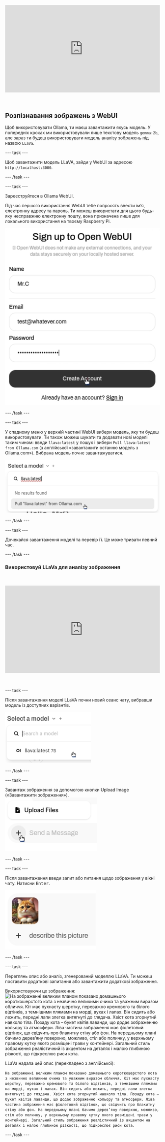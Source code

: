 <html>
  <div style="position: relative; overflow: hidden; padding-top: 56.25%;">
    <iframe style="position: absolute; top: 0; left: 0; right: 0; width: 100%; height: 100%; border: none;" src="https://www.youtube.com/embed/3MlalSPu1gI?rel=0&cc_load_policy=1" allowfullscreen allow="accelerometer; autoplay; clipboard-write; encrypted-media; gyroscope; picture-in-picture; web-share">
    </iframe>
  </div><br><br>
</html>

## Розпізнавання зображень з WebUI

Щоб використовувати Ollama, ти маєш завантажити якусь модель. У попередніх кроках ми використовували лише текстову модель `gemma:2b`, але зараз ти будеш використовувати модель аналізу зображень під назвою `LLaVa`.

\--- task ---

Щоб завантажити модель LLaVA, зайди у WebUI за адресою `http://localhost:3000`.

\--- /task ---

\--- task ---

Зареєструйтеся в Ollama WebUI.

Під час першого використання WebUI тебе попросять ввести ім’я, електронну адресу та пароль. Ти можеш використати для цього будь-яку несправжню електронну пошту, вона призначена лише для локального використання на твоєму Raspberry Pi.

![Форма реєстрації Open WebUI з полями для імені, електронної пошти та пароля. У полі для імені написано «Mr.C», у полі електронної пошти — «test@whatever.com», а поле пароля містить серію крапок, що вказують на прихований пароль. Під цими полями є кнопка «Створити обліковий запис», на яку вказує курсор, і посилання для входу для користувачів, які вже мають обліковий запис.](images/webUI_signup.png)

\--- /task ---

\--- task ---

У спадному меню у верхній частині WebUI вибери модель, яку ти будеш використовувати. Ти також можеш шукати та додавати нові моделі таким чином: введи `llava:latest` у пошук і вибери `Pull llava:latest from Ollama.com` (з англійської «завантажити останню модель з Ollama.com»). Вибрана модель почне завантажуватися.

![Спадне меню із заголовком англійською «Виберіть модель» показує поле пошуку з введеним текстом «llava:latest». Під полем пошуку відображається текст англійською «Результатів не знайдено», а потім опція «Завантажити 'llava:latest' з Ollama.com». Над цією опцією наведено курсор.](images/model_dropdown.png)

\--- /task ---

\--- task ---

Дочекайся завантаження моделі та перевір її. Це може тривати певний час.

\--- /task ---

### Використовуй LLaVa для аналізу зображення

<html>
<br><br>
  <div style="position: relative; overflow: hidden; padding-top: 56.25%;">
    <iframe style="position: absolute; top: 0; left: 0; right: 0; width: 100%; height: 100%; border: none;" src="https://www.youtube.com/embed/ruU6KsVyxKA?rel=0&cc_load_policy=1" allowfullscreen allow="accelerometer; autoplay; clipboard-write; encrypted-media; gyroscope; picture-in-picture; web-share">
    </iframe>
  </div><br><br>
</html>

\--- task ---

Після завантаження моделі LLaVA почни новий сеанс чату, вибравши модель із доступних варіантів.

![Знімок екрана, на якому показано меню вибору моделі з вибраною опцією «llava:latest 7B».](images/select_llava_model.png)

\--- /task ---

\--- task ---

Завантаж зображення за допомогою кнопки Upload Image («Завантажити зображення»).
![Елемент інтерфейсу користувача з двома кнопками: «Завантажити файли» вгорі зі значком документа та «Надіслати повідомлення» під ним, яка є сірою та містить символ плюса. Курсор вказує на символ плюса на кнопці «Надіслати повідомлення».](images/upload_image.png)

\--- /task ---

\--- task ---

Після завантаження введи запит або питання щодо зображення у вікні чату. Натисни <kbd>Enter</kbd>.

![Маленьке зображення пухнастої рудої кішки з білими плямами та рожевим бантом на шиї. Кішка дивиться прямо в камеру з цікавим виразом. Поруч із зображенням є символ плюса та текст англійською «опиши це зображення».](images/cat_prompt.png)

\--- /task ---

\--- task ---

Переглянь опис або аналіз, згенерований моделлю LLaVA. Ти можеш поставити додаткові запитання або завантажити додаткові зображення.

Використовуючи це зображення:
![На зображенні великим планом показано домашнього короткошерстого кота з незвично великими очима та уважним виразом обличчя. Кіт має пухнасту шерстку, переважно кремового та білого відтінків, з темнішими плямами на морді, вухах і лапах. Він сидить або лежить, передні лапи злегка витягнуті до глядача. Хвіст кота згорнутий навколо тіла. Позаду кота – букет квітів лаванди, що додає зображенню кольору та атмосфери. Ліва частина зображення має фіолетовий відтінок, що свідчить про блакитну стіну або фон. На передньому плані бачимо дерев’яну поверхню, можливо, стіл або поличку, у верхньому правому кутку якого розміщені трави у контейнері. Загальний стиль зображення реалістичний із акцентом на деталях і малою глибиною різкості, що підкреслює риси кота.](images/cat.jpg)

LLaVa надала цей опис (перекладено з англійської):

`На зображенні великим планом показано домашнього короткошерстого кота з незвично великими очима та уважним виразом обличчя. Кіт має пухнасту шерстку, переважно кремового та білого відтінків, з темнішими плямами на морді, вухах і лапах. Він сидить або лежить, передні лапи злегка витягнуті до глядача. Хвіст кота згорнутий навколо тіла. Позаду кота – букет квітів лаванди, що додає зображенню кольору та атмосфери. Ліва частина зображення має фіолетовий відтінок, що свідчить про блакитну стіну або фон. На передньому плані бачимо дерев’яну поверхню, можливо, стіл або поличку, у верхньому правому кутку якого розміщені трави у контейнері. Загальний стиль зображення реалістичний із акцентом на деталях і малою глибиною різкості, що підкреслює риси кота.`

\--- /task ---
